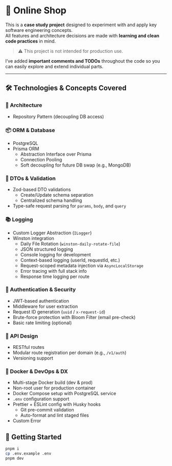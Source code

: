 # 🛒 Online Shop

This is a **case study project** designed to experiment with and apply key software engineering concepts.  
All features and architecture decisions are made with **learning and clean code practices** in mind.

> ⚠️ This project is not intended for production use.

I’ve added **important comments and TODOs** throughout the code so you can easily explore and extend individual parts.

---

## 🛠️ Technologies & Concepts Covered

### 🧱 Architecture

- Repository Pattern (decoupling DB access)

### 📦 ORM & Database

- PostgreSQL
- Prisma ORM
  - Abstraction Interface over Prisma
  - Connection Pooling
  - Soft decoupling for future DB swap (e.g., MongoDB)

### 📘 DTOs & Validation

- Zod-based DTO validations
  - Create/Update schema separation
  - Centralized schema handling
- Type-safe request parsing for `params`, `body`, and `query`

### 📚 Logging

- Custom Logger Abstraction (`ILogger`)
- Winston integration
  - Daily File Rotation (`winston-daily-rotate-file`)
  - JSON structured logging
  - Console logging for development
  - Context-based logging (userId, requestId, etc.)
  - Request-scoped metadata injection via `AsyncLocalStorage`
  - Error tracing with full stack info
  - Response time logging per route

### 🔐 Authentication & Security

- JWT-based authentication
- Middleware for user extraction
- Request ID generation (`uuid` / `x-request-id`)
- Brute-force protection with Bloom Filter (email pre-check)
- Basic rate limiting (optional)

### 🔄 API Design

- RESTful routes
- Modular route registration per domain (e.g., `/v1/auth`)
- Versioning support

### 🐳 Docker & DevOps & DX

- Multi-stage Docker build (dev & prod)
- Non-root user for production container
- Docker Compose setup with PostgreSQL service
- `.env` configuration support
- Prettier + ESLint config with Husky hooks
  - Git pre-commit validation
  - Auto-format and lint staged files
- Custom Error

## 🚀 Getting Started

```bash
pnpm i
cp .env.example .env
pnpm dev
```
